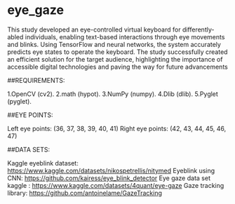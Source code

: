# eye_gaze


This study developed an eye-controlled virtual keyboard for differently-abled individuals, enabling text-based interactions through eye movements and blinks. Using TensorFlow and neural networks, the system accurately predicts eye states to operate the keyboard. The study successfully created an efficient solution for the target audience, highlighting the importance of accessible digital technologies and paving the way for future advancements



##REQUIREMENTS:

1.OpenCV (cv2).
2.math (hypot).
3.NumPy (numpy).
4.Dlib (dlib).
5.Pyglet (pyglet).


##EYE POINTS:

Left eye points: (36, 37, 38, 39, 40, 41)
Right eye points: (42, 43, 44, 45, 46, 47)


##DATA SETS: 


Kaggle eyeblink dataset:   https://www.kaggle.com/datasets/nikospetrellis/nitymed
Eyeblink using CNN: https://github.com/kairess/eye_blink_detector
Eye gaze data set kaggle : https://www.kaggle.com/datasets/4quant/eye-gaze 
Gaze tracking library: https://github.com/antoinelame/GazeTracking 

